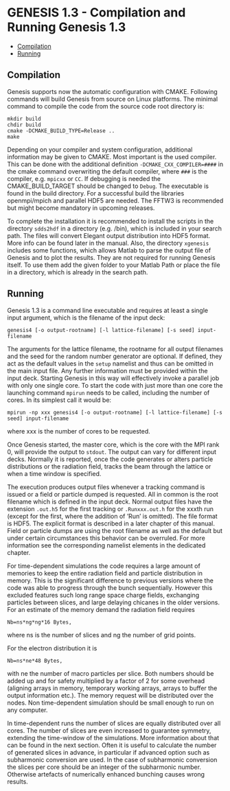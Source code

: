 # GENESIS 1.3 - Compilation and Running Genesis 1.3


- [Compilation](#compilation)
- [Running](#running)


## Compilation 

Genesis supports now the automatic configuration with CMAKE. Following commands will build Genesis from source on Linux platforms. The minimal command to compile the code from the source code root directory is:

```
mkdir build
chdir build
cmake -DCMAKE_BUILD_TYPE=Release ..
make
```

Depending on your compiler and system configuration, additional information may be given to CMAKE. Most important is the used compiler. This can be done with the additional definition ```-DCMAKE_CXX_COMPILER=####``` in the cmake command overwriting the default compiler, where ```###``` is the compiler, e.g. `mpicxx` or `CC`. If debugging is needed the CMAKE_BUILD_TARGET should be changed to `Debug`.
The executable is found in the build directory. For a successful build the libraries openmpi/mpich and parallel HDF5 are needed. The FFTW3 is recommended but might become mandatory in upcoming releases.

To complete the installation it is recommended to install the scripts in the directory `sdds2hdf` in a directory (e.g. /bin), which is included in your search path. The files will convert Elegant output distribution into HDF5 format. More info can be found later in the manual.
Also, the directory `xgenesis` includes some functions, which allows Matlab to parse the output file of Genesis and to plot the results. They are not required for running Genesis itself. To use them add the given folder to your Matlab Path or place the file in a directory, which is already in the search path.

## Running

Genesis 1.3 is a command line executable and requires at least a single input argument, which is the filename of the input deck:

```
genesis4 [-o output-rootname] [-l lattice-filename] [-s seed] input-filename
```

The arguments for the lattice filename, the rootname for all output filenames and the seed for the random number generator are optional.
If defined, they act as the default values in the `setup` namelist and thus can be omitted in the main input file.
Any further information must be provided within the input deck. Starting Genesis in this way will effectively invoke a parallel job with only one single core. To start the code with just more than one core the launching command `mpirun` needs to be called, including the number of cores. In its simplest call it would be:

```
mpirun -np xxx genesis4 [-o output-rootname] [-l lattice-filename] [-s seed] input-filename
```

where xxx is the number of cores to be requested.

Once Genesis started, the master core, which is the core with the MPI rank 0, will provide the output to `stdout`. The output can vary for different input decks. Normally it is reported, once the code generates or alters particle distributions or the radiation field, tracks the beam through the lattice or when a time window is specified.

The execution produces output files whenever a tracking command is issued or a field or particle dumped is requested. All in common is the root filename which is defined in the input deck. Normal output files have the extension `.out.h5` for the first tracking or `.Runxxx.out.h` for the xxxth run (except for the first, where the addition of ’Run’ is omitted). The file format is HDF5. The explicit format is described in a later chapter of this manual. Field or particle dumps are using the root filename as well as the default but under certain circumstances this behavior can be overruled. For more information see the corresponding namelist elements in the dedicated chapter.

For time-dependent simulations the code requires a large amount of memories to keep the entire radiation field and particle distribution in memory. This is the significant difference to previous versions where the code was able to progress through the bunch sequentially.
However this excluded features such long range space charge fields, exchanging particles between slices, and large delaying chicanes in the older versions. For an estimate of the memory demand the radiation field requires

```
Nb=ns*ng*ng*16 Bytes,
```

where ns is the number of slices and ng the number of grid points. 

For the electron distribution it is

```
Nb=ns*ne*48 Bytes,
```

with ne the number of macro particles per slice.
Both numbers should be added up and for safety multiplied by a factor of 2 for some overhead (aligning arrays in memory, temporary working arrays, arrays to buffer the output information etc.). The memory request will be distributed  over the nodes. Non time-dependent simulation should be small enough to run on any computer.

In time-dependent runs the number of slices are equally distributed over all cores. The number of slices are even increased to guarantee symmetry, extending the time-window of the simulations. More information about that can be found in the next section. Often it is useful to calculate the number of generated slices in advance, in particular if advanced option such as subharmonic conversion are used. In the case of subharmonic conversion the slices per core should be an integer of the subharmonic number. Otherwise artefacts of numerically enhanced bunching causes wrong results.


<div style="page-break-after: always; visibility: hidden"> \pagebreak </div>

